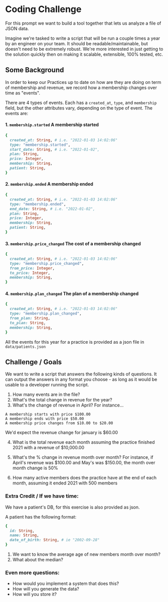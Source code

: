 # Coding Challenge

For this prompt we want to build a tool together that lets us analyze a file of JSON data.

Imagine we're tasked to write a script that will be run a couple times a year by an engineer on your team. It should be readable/maintainable, but doesn't need to be extremely robust. We're more interested in just getting to the solution quickly then on making it scalable, extensible, 100% tested, etc.

## Some Background
In order to keep our Practices up to date on how are they are doing on term of membership and revenue, we record how a membership changes over time as "events". 

There are 4 types of events. Each has a `created_at`, `type`, and `membership` field, but the other attributes vary, depending on the type of event. The events are:

#### 1. `membership.started` A membership started 
```ruby
{
  created_at: String, # i.e. "2022-01-03 14:02:06"
  type: "membership.started",
  start_date: String, # i.e. "2022-01-02",
  plan: String,
  price: Integer,
  membership: String,
  patient: String,
}
```

#### 2.  `membership.ended` A membership ended 
```ruby
{
  created_at: String, # i.e. "2022-01-03 14:02:06"
  type: "membership.ended",
  end_date: String, # i.e. "2022-01-02",
  plan: String,
  price: Integer,
  membership: String,
  patient: String,
}
```

#### 3. `membership.price_changed` The cost of a membership changed 
```ruby
{
  created_at: String, # i.e. "2022-01-03 14:02:06"
  type: "membership.price_changed",
  from_price: Integer,
  to_price: Integer,
  membership: String,
}
```

#### 4. `membership.plan_changed` The plan of a membership changed
```ruby
{
  created_at: String, # i.e. "2022-01-03 14:02:06"
  type: "membership.plan_changed",
  from_plan: String,
  to_plan: String,
  membership: String,
}
```

All the events for this year for a practice is provided as a json file in `data/patients.json`

## Challenge / Goals

We want to write a script that answers the following kinds of questions. It can output the answers in any format you choose - as long as it would be usable to a developer running the script.

1. How many events are in the file?
2. What's the total change in revenue for the year?
3. What's the change of revenue in April? For instance...
```
A membership starts with price $100.00
A membership ends with price $50.00
A membership price changes from $10.00 to $20.00
 ```
We'd expect the revenue change for january is $60.00

4.  What is the total revenue each month assuming the practice finished 2021 with a revenue of $10,000.00
5.  What's the % change in revenue month over month? 
    For instance, if April's revenue was $100.00 and May's was $150.00, the month over month change is 50%


6. How many active members does the practice have at the end of each month, assuming it ended 2021 with 500 members


### Extra Credit / If we have time:

We have a patient's DB, for this exercise is also provided as json.

A patient has the following format:
```ruby
{
  id: String,
  name: String,
  date_of_birth: String, # ie "2002-09-28"
}
```

1. We want to know the average age of new members month over month?
2. What about the median?


### Even more questions:

- How would you implement a system that does this?
- How will you generate the data?
- How will you store it?
